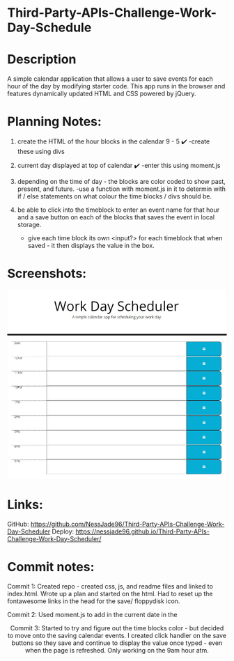 # Third-Party-APIs-Challenge-Work-Day-Schedule

# Description

A simple calendar application that allows a user to save events for each hour of the day by modifying starter code. This app runs in the browser and features dynamically updated HTML and CSS powered by jQuery.

# Planning Notes:

1. create the HTML of the hour blocks in the calendar 9 - 5 ✔️
   -create these using divs

2. current day displayed at top of calendar ✔️
   -enter this using moment.js

3. depending on the time of day - the blocks are color coded to show past, present, and future.
   -use a function with moment.js in it to determin with if / else statements on what colour the time blocks / divs should be.

4. be able to click into the timeblock to enter an event name for that hour and a save button on each of the blocks that saves the event in local storage.
    - give each time block its own <input?> for each timeblock that when saved - it then displays the value in the box.

# Screenshots:

![Screenshot1](./assets/images/HTMLdone.jpg)

# Links:

GitHub: https://github.com/NessJade96/Third-Party-APIs-Challenge-Work-Day-Scheduler
Deploy: https://nessjade96.github.io/Third-Party-APIs-Challenge-Work-Day-Scheduler/

# Commit notes:

Commit 1:
Created repo - created css, js, and readme files and linked to index.html. Wrote up a plan and started on the html. Had to reset up the fontawesome links in the head for the save/ floppydisk icon.

Commit 2:
Used moment.js to add in the current date in the <header>

Commit 3:
Started to try and figure out the time blocks color - but decided to move onto the saving calendar events. I created click handler on the save buttons so they save and continue to display the value once typed - even when the page is refreshed. Only working on the 9am hour atm.
